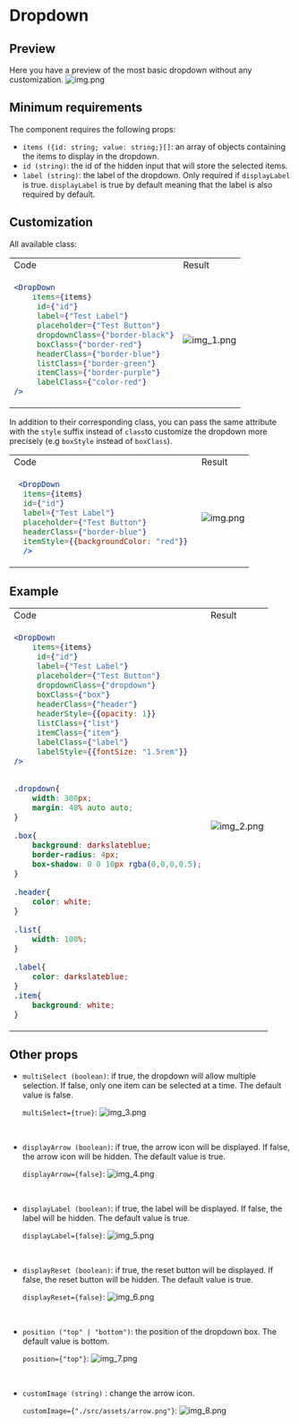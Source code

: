 # Dropdown

## Preview

Here you have a preview of the most basic dropdown without any customization.
![img.png](https://github.com/tva-subteno-it/OC_Dropdown/blob/main/img/img.png?raw=true)

## Minimum requirements

The component requires the following props:
- `items ({id: string; value: string;}[]`: an array of objects containing the items to display in the dropdown. 
- `id (string)`: the id of the hidden input that will store the selected items.
- `label (string)`: the label of the dropdown. Only required if `displayLabel` is true. `displayLabel` is true by default meaning that the label is also required by default.

## Customization

All available class: 

<table>
<tr>
<td>  Code </td> <td> Result </td>
</tr>
<tr>
<td>

```jsx
<DropDown 
    items={items}
     id={"id"}
     label={"Test Label"}
     placeholder={"Test Button"}
     dropdownClass={"border-black"}
     boxClass={"border-red"}
     headerClass={"border-blue"}
     listClass={"border-green"}
     itemClass={"border-purple"}
     labelClass={"color-red"}
/>
```

</td>
<td>

![img_1.png](https://github.com/tva-subteno-it/OC_Dropdown/blob/main/img/img_10.png?raw=true)

</td>
</tr>
</table>

In addition to their corresponding class, you can pass the same attribute with the `style` suffix instead of `class`to customize the dropdown more precisely (e.g `boxStyle` instead of `boxClass`).

<table>
<tr>
<td>  Code </td> <td> Result </td>
</tr>
<tr>
<td>

```jsx                               
 <DropDown                            
  items={items}                        
  id={"id"}                            
  label={"Test Label"}                 
  placeholder={"Test Button"}          
  headerClass={"border-blue"}          
  itemStyle={{backgroundColor: "red"}} 
  />                                   
```    

</td>
<td>

![img.png](https://github.com/tva-subteno-it/OC_Dropdown/blob/main/img/img_9.png?raw=true)

</td>
</tr>
</table>

## Example

<table>
<tr>
<td>  Code </td> <td> Result </td>
</tr>
<tr>
<td>

```jsx
<DropDown 
    items={items}
     id={"id"}
     label={"Test Label"}
     placeholder={"Test Button"}
     dropdownClass={"dropdown"}
     boxClass={"box"}
     headerClass={"header"}
     headerStyle={{opacity: 1}}
     listClass={"list"}
     itemClass={"item"}
     labelClass={"label"}
     labelStyle={{fontSize: "1.5rem"}}
/>
```

```css

.dropdown{
    width: 300px;
    margin: 40% auto auto;
}

.box{
    background: darkslateblue;
    border-radius: 4px;
    box-shadow: 0 0 10px rgba(0,0,0,0.5);
}

.header{
    color: white;
}

.list{
    width: 100%;
}

.label{
    color: darkslateblue;
}
.item{
    background: white;
}
```

</td>
<td>

![img_2.png](https://github.com/tva-subteno-it/OC_Dropdown/blob/main/img/img_2.png?raw=true)

</td>
</tr>
</table>


## Other props

- `multiSelect (boolean)`: if true, the dropdown will allow multiple selection. If false, only one item can be selected at a time. The default value is false.

  `multiSelect={true}`: ![img_3.png](https://github.com/tva-subteno-it/OC_Dropdown/blob/main/img/img_3.png?raw=true)

<br/>

- `displayArrow (boolean)`: if true, the arrow icon will be displayed. If false, the arrow icon will be hidden. The default value is true.

  `displayArrow={false}`: ![img_4.png](https://github.com/tva-subteno-it/OC_Dropdown/blob/main/img/img_4.png?raw=true)

<br/>

- `displayLabel (boolean)`: if true, the label will be displayed. If false, the label will be hidden. The default value is true.

  `displayLabel={false}`: ![img_5.png](https://github.com/tva-subteno-it/OC_Dropdown/blob/main/img/img_5.png?raw=true)

<br/>

- `displayReset (boolean)`: if true, the reset button will be displayed. If false, the reset button will be hidden. The default value is true.

  `displayReset={false}`: ![img_6.png](https://github.com/tva-subteno-it/OC_Dropdown/blob/main/img/img_6.png?raw=true)

<br/>


- `position ("top" | "bottom")`: the position of the dropdown box. The default value is bottom.

  `position={"top"}`: ![img_7.png](https://github.com/tva-subteno-it/OC_Dropdown/blob/main/img/img_7.png?raw=true)

<br/>

- `customImage (string)` : change the arrow icon.

  `customImage={"./src/assets/arrow.png"}`: ![img_8.png](https://github.com/tva-subteno-it/OC_Dropdown/blob/main/img/img_8.png?raw=true)
